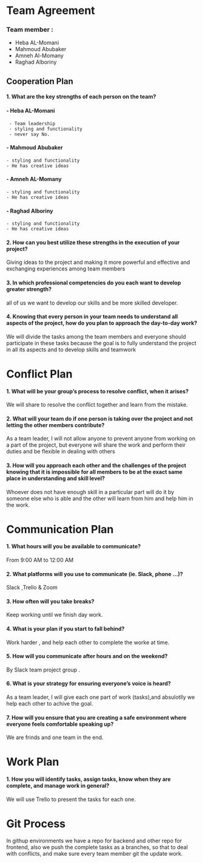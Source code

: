 # Team Agreement

### Team member :
- Heba AL-Momani
- Mahmoud Abubaker
- Amneh Al-Momany
- Raghad Alboriny 



## Cooperation Plan

#### 1. What are the key strengths of each person on the team?

#### - Heba AL-Momani
```
 - Team leadership
 - styling and functionality 
 - never say No.
```

#### - Mahmoud Abubaker
```
- styling and functionality 
- He has creative ideas
```
#### - Amneh AL-Momany
```
- styling and functionality 
- He has creative ideas
```
#### - Raghad Alboriny 
```
- styling and functionality 
- He has creative ideas
```

#### 2. How can you best utilize these strengths in the execution of your project?

Giving ideas to the project and making it more powerful and effective and exchanging experiences among team members

#### 3. In which professional competencies do you each want to develop greater strength?

all of us we want to develop our skills and be more skilled developer.

#### 4. Knowing that every person in your team needs to understand all aspects of the project, how do you plan to approach the day-to-day work?
We will divide the tasks among the team members and everyone should participate in these tasks because the goal is to fully understand the project in all its aspects and to develop skills and teamwork

# Conflict Plan

#### 1. What will be your group’s process to resolve conflict, when it arises?
We will share to resolve the conflict together and learn from the mistake.


#### 2. What will your team do if one person is taking over the project and not letting the other members contribute?
As a team leader, I will not allow anyone to prevent anyone from working on a part of the project, but everyone will share the work and perform their duties and be flexible in dealing with others

#### 3. How will you approach each other and the challenges of the project knowing that it is impossible for all members to be at the exact same place in understanding and skill level?

Whoever does not have enough skill in a particular part will do it by someone else who is able and the other will learn from him and help him in the work.

# Communication Plan

#### 1. What hours will you be available to communicate?
From 9:00 AM to 12:00 AM
#### 2. What platforms will you use to communicate (ie. Slack, phone …)?
Slack ,Trello & Zoom
#### 3. How often will you take breaks?
Keep working until we finish day work.
#### 4. What is your plan if you start to fall behind?
Work harder , and help each other to complete the worke at time.
#### 5. How will you communicate after hours and on the weekend?
By Slack team project group .
#### 6. What is your strategy for ensuring everyone’s voice is heard?
As a team leader, I will give each one part of work (tasks),and absulotlly we help each other to achive the goal. 
#### 7. How will you ensure that you are creating a safe environment where everyone feels comfortable speaking up?
We are frinds and one team in the end.

# Work Plan

#### 1. How you will identify tasks, assign tasks, know when they are complete, and manage work in general?
We will use Trello to present the tasks for each one.


# Git Process

In githup environments we have a repo for backend and other repo for frontend, also we push the complete tasks as a branches, so that to deal with conflicts, and make sure every team member git the update work.  


